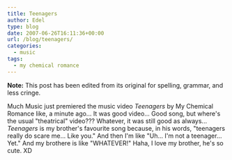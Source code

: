 ```yaml
---
title: Teenagers
author: Edel
type: blog
date: 2007-06-26T16:11:36+00:00
url: /blog/teenagers/
categories:
  - music
tags:
  - my chemical romance
---
```


**Note:** This post has been edited from its original for spelling, grammar, and less cringe.

Much Music just premiered the music video *Teenagers* by My Chemical Romance like, a minute ago... It was good video... Good song, but where's the usual "theatrical" video??? Whatever, it was still good as always... *Teenagers* is my brother's favourite song because, in his words, "teenagers really do scare me... Like you." And then I'm like "Uh... I'm not a teenager... Yet." And my brothere is like "WHATEVER!" Haha, I love my brother, he's so cute. XD 